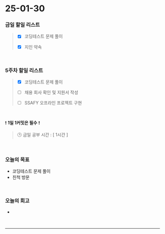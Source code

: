 # 25-01-30

### 금일 할일 리스트

> - [x] 코딩테스트 문제 풀이
>
> - [x] 지인 약속


<br/>

### 5주차 할일 리스트

> - [x] 코딩테스트 문제 풀이
>
> - [ ] 채용 회사 확인 및 지원서 작성
>
> - [ ] SSAFY 오프라인 프로젝트 구현

<br/>

❗ **1일 1커밋은 필수** ❗

> 🕒 금일 공부 시간 : [ 1시간 ]

<br/>

### 오늘의 목표
- 코딩테스트 문제 풀이
- 친척 방문

<br>

### 오늘의 회고
- 

<br/>

---
